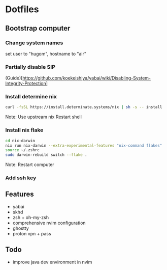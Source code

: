 # Dotfiles

## Bootstrap computer

### Change system names
set user to "hugom", hostname to "air"

### Partially disable SIP
(Guide)[https://github.com/koekeishiya/yabai/wiki/Disabling-System-Integrity-Protection]

### Install determine nix
```bash
curl -fsSL https://install.determinate.systems/nix | sh -s -- install
```
Note: 
Use upstream nix
Restart shell

### Install nix flake
```bash
cd nix-darwin
nix run nix-darwin --extra-experimental-features "nix-command flakes"  -- switch --flake .
source ~/.zshrc
sudo darwin-rebuild switch --flake .

```
Note: 
Restart computer

### Add ssh key

## Features
- yabai
- skhd
- zsh + oh-my-zsh
- comprehensive nvim configuration
- ghostty
- proton vpn + pass

## Todo
- improve java dev environment in nvim
